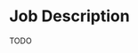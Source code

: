 # Job Description

TODO

<!--
https://centi-hq.notion.site/Senior-Full-Stack-engineer-88cbf641b0d94fa286deb943656a878e
-->

<!--
Proposed Stack: https://gist.github.com/brunowego/94b3e673f6d6f070e942798acc73009d

DevSecOps: https://gist.github.com/brunowego/0a83333a2d41a03750eb5e6c0f5327f3
DevOps: https://gist.github.com/brunowego/fbf69e2c188adce49ae40d4d5a5d9477
Solution Architect: https://gist.github.com/brunowego/9dca8b1b05e2705a9260593d1c234347
MLOps: https://gist.github.com/brunowego/ed7f9b8d43853a2c75a9f70eb1473443
TypeScript: https://gist.github.com/brunowego/1c644f895a497e48af170da784f49dee
Golang: https://gist.github.com/brunowego/1fced995c9f0255227f62d55a60ea750
Mobile: https://gist.github.com/brunowego/7ac37abd6fe34bdf0111858627258a58
UI/UX: https://gist.github.com/brunowego/4ebd9f405a0a62554921a0b148ab9587
-->
